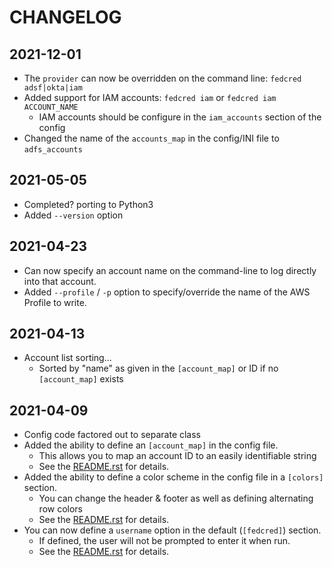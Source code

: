 # CHANGELOG

## 2021-12-01
* The `provider` can now be overridden on the command line: `fedcred adsf|okta|iam`
* Added support for IAM accounts: `fedcred iam` or `fedcred iam ACCOUNT_NAME`
  - IAM accounts should be configure in the `iam_accounts` section of the config
* Changed the name of the `accounts_map` in the config/INI file to `adfs_accounts`

## 2021-05-05
* Completed? porting to Python3
* Added `--version` option

## 2021-04-23
* Can now specify an account name on the command-line to log directly into that account.
* Added `--profile` / `-p` option to specify/override the name of the AWS Profile to write.

## 2021-04-13
* Account list sorting...
  - Sorted by "name" as given in the `[account_map]` or ID if no `[account_map]` exists

## 2021-04-09
* Config code factored out to separate class
* Added the ability to define an `[account_map]` in the config file.
  - This allows you to map an account ID to an easily identifiable string
  - See the [README.rst](./README.rst) for details.
* Added the ability to define a color scheme in the config file in a `[colors]` section.
  - You can change the header & footer as well as defining alternating row colors
  - See the [README.rst](./README.rst) for details.
* You can now define a `username` option in the default (`[fedcred]`) section.
    - If defined, the user will not be prompted to enter it when run.
    - See the [README.rst](./README.rst) for details.
